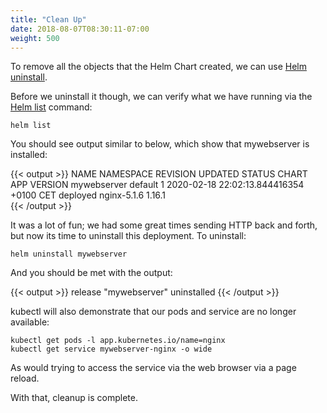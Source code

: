 ```yaml
---
title: "Clean Up"
date: 2018-08-07T08:30:11-07:00
weight: 500
---
```


To remove all the objects that the Helm Chart created, we can use [Helm uninstall](https://v2.helm.sh/docs/helm/#helm-delete).

Before we uninstall it though, we can verify what we have running via the [Helm list](https://v3.helm.sh/docs/helm/helm_list/) command:

```
helm list
```

You should see output similar to below, which show that mywebserver is installed:

{{< output >}}
NAME            NAMESPACE       REVISION        UPDATED                                 STATUS          CHART           APP VERSION
mywebserver     default         1               2020-02-18 22:02:13.844416354 +0100 CET deployed        nginx-5.1.6     1.16.1           
{{< /output >}}

It was a lot of fun; we had some great times sending HTTP back and forth, but now its time to uninstall this deployment.  To uninstall:

```
helm uninstall mywebserver
```

And you should be met with the output:

{{< output >}}
release "mywebserver" uninstalled
{{< /output >}}

kubectl will also demonstrate that our pods and service are no longer available:

```
kubectl get pods -l app.kubernetes.io/name=nginx
kubectl get service mywebserver-nginx -o wide
```

As would trying to access the service via the web browser via a page reload.

With that, cleanup is complete.
